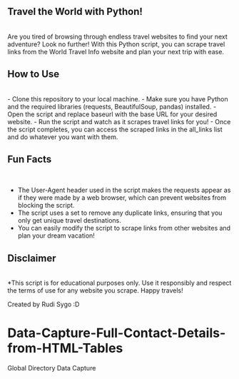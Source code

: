 <h2>Travel the World with Python!</h2></br>
Are you tired of browsing through endless travel websites to find your next adventure? Look no further! With this Python script, you can scrape travel links from the World Travel Info website and plan your next trip with ease.

<h2>How to Use</h2></br>
- Clone this repository to your local machine.
- Make sure you have Python and the required libraries (requests, BeautifulSoup, pandas) installed.
- Open the script and replace baseurl with the base URL for your desired website.
- Run the script and watch as it scrapes travel links for you!
- Once the script completes, you can access the scraped links in the all_links list and do whatever you want with them.

<h2>Fun Facts</h2></br>

- The User-Agent header used in the script makes the requests appear as if they were made by a web browser, which can prevent websites from blocking the script.
- The script uses a set to remove any duplicate links, ensuring that you only get unique travel destinations.
- You can easily modify the script to scrape links from other websites and plan your dream vacation!

<h2>Disclaimer</h2></br>
*This script is for educational purposes only. Use it responsibly and respect the terms of use for any website you scrape. Happy travels!

Created by Rudi Sygo :D

# Data-Capture-Full-Contact-Details-from-HTML-Tables
Global Directory Data Capture
